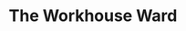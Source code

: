 ---
title: The Workhouse Ward
year: 1935
opening_date: 1935-02-26
closing_date:
layout: productions
image:
image_caption:
image_credit:
playbill: 
category: 
details:
  Theatre: Theatre Jacksonville
cast:
  Mike McInerney: Eugene LeaMond
  Mrs. Nora Donohoe: Lindsey Gilfillan
  Michael Miskell: Robert Tracy
crew:
  Director: Birsa Shepard
---